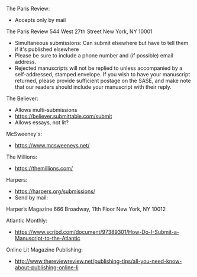 The Paris Review:
- Accepts only by mail

The Paris Review
544 West 27th Street
New York, NY 10001

- Simultaneous submissions: Can submit elsewhere but have to tell them if it's published elsewhere
- Please be sure to include a phone number and (if possible) email address. 
- Rejected manuscripts will not be replied to unless accompanied by a self-addressed, stamped envelope. If you wish to have your manuscript returned, please provide sufficient postage on the SASE, and make note that our readers should include your manuscript with their reply.





The Believer:
- Allows multi-submissions
- https://believer.submittable.com/submit
- Allows essays, not lit?










McSweeney's:
- https://www.mcsweeneys.net/


The Millions:
- https://themillions.com/




Harpers:
- https://harpers.org/submissions/
- Send by mail:

Harper’s Magazine
666 Broadway, 11th Floor
New York, NY 10012



Atlantic Monthly:
- https://www.scribd.com/document/97389301/How-Do-I-Submit-a-Manuscript-to-the-Atlantic



Online Lit Magazine Publishing:
- http://www.thereviewreview.net/publishing-tips/all-you-need-know-about-publishing-online-li
